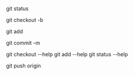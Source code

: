 git status

git checkout -b

git add

git commit -m

git checkout --help
git add --help
git status --help

git push origin <branch>
